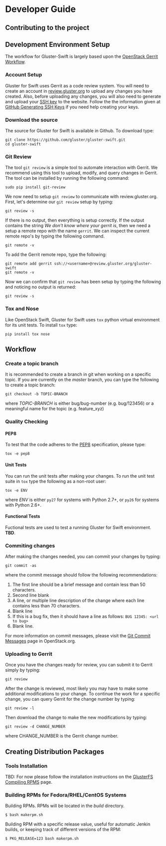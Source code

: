 # Developer Guide

## Contributing to the project

## Development Environment Setup
The workflow for Gluster-Swift is largely based upon the 
[OpenStack Gerrit Workflow][].

### Account Setup
Gluster for Swift uses Gerrit as a code review system.  You will need to create
an account in [review.gluster.org][] to upload any changes you have created.
Also, before uploading any changes, you will also need to generate and 
upload your [SSH key][] to the website.  Follow the the information given
at [GitHub Generating SSH Keys][] if you need help creating your keys.

### Download the source
The source for Gluster for Swift is available in Github.  To download
type:

~~~
git clone https://github.com/gluster/gluster-swift.git
cd gluster-swift
~~~

### Git Review
The tool `git review` is a simple tool to automate interaction with Gerrit.
We recommend using this tool to upload, modify, and query changes in Gerrit.
The tool can be installed by running the following command:

~~~
sudo pip install git-review
~~~

We now need to setup `git review` to communicate with review.gluster.org.
First, let's determine our `git review` setup by typing:

~~~
git review -s
~~~

If there is no output, then everything is setup correctly.  If the output
contains the string *We don't know where your gerrit is*, then we need
a setup a remote repo with the name `gerrit`.  We can inspect the current
remote repo's by typing the following command.

~~~
git remote -v
~~~

To add the Gerrit remote repo, type the following:

~~~
git remote add gerrit ssh://<username>@review.gluster.org/gluster-swift
git remote -v
~~~

Now we can confirm that `git review` has been setup by typing the
following and noticing no output is returned:

~~~
git review -s
~~~

### Tox and Nose
Like OpenStack Swift, Gluster for Swift uses `tox` python virtual 
environment for its unit tests.  To install `tox` type:

~~~
pip install tox nose
~~~

## Workflow

### Create a topic branch
It is recommended to create a branch in git when working on a specific topic.
If you are currently on the *master* branch, you can type the following
to create a topic branch:

~~~
git checkout -b TOPIC-BRANCH
~~~

where *TOPIC-BRANCH* is either bug/bug-number (e.g. bug/123456) or
a meaningful name for the topic (e.g. feature_xyz)

### Quality Checking
#### PEP8
To test that the code adheres to the [PEP8][] specification, please
type:

~~~
tox -e pep8
~~~

#### Unit Tests
You can run the unit tests after making your changes.  To run the unit
test suite in `tox` type the following as a non-root user:

~~~
tox -e ENV
~~~

where *ENV* is either `py27` for systems with Python 2.7+, or `py26` for
systems with Python 2.6+.

#### Functional Tests
Fuctional tests are used to test a running Gluster for Swift environment.
**TBD**.

### Commiting changes
After making the changes needed, you can commit your changes by typing:

~~~
git commit -as
~~~

where the commit message should follow the following recommendations:

1. The first line should be a brief message and contain less than 50
characters.
2. Second line blank
3. A line, or multiple line description of the change where each line
contains less than 70 characters.
4. Blank line
5. If this is a bug fix, then it should have a line as follows:
`BUG 12345: <url to bug>`
6. Blank line.

For more information on commit messages, please visit the
[Git Commit Messages][] page in OpenStack.org.

### Uploading to Gerrit
Once you have the changes ready for review, you can submit it to Gerrit
simply by typing:

~~~
git review
~~~

After the change is reviewed, most likely you may have to make some
additional modifications to your change.  To continue the work for
a specific change, you can query Gerrit for the change number by
typing:

~~~
git review -l
~~~

Then download the change to make the new modifications by typing:

~~~
git review -d CHANGE_NUMBER
~~~

where CHANGE_NUMBER is the Gerrit change number.

## Creating Distribution Packages

### Tools Installation
TBD:  For now please follow the installation instructions
on the [GlusterFS Compiling RPMS][] page.

### Building RPMs for Fedora/RHEL/CentOS Systems
Building RPMs.  RPMs will be located in the *build* directory.

`$ bash makerpm.sh`

Building RPM with a specific release value, useful for automatic
Jenkin builds, or keeping track of different versions of the
RPM:

`$ PKG_RELEASE=123 bash makerpm.sh`


[OpenStack Gerrit Workflow]: https://wiki.openstack.org/wiki/Gerrit_Workflow
[review.gluster.org]: http://review.gluster.org
[SSH Key]: http://review.gluster.org/#/settings/ssh-keys
[GitHub Generating SSH Keys]: https://help.github.com/articles/generating-ssh-keys
[PEP8]: http://www.python.org/dev/peps/pep-0008
[Git Commit Messages]: https://wiki.openstack.org/wiki/GitCommitMessages
[GlusterFS Compiling RPMS]: https://forge.gluster.org/glusterfs-core/pages/CompilingRPMS
